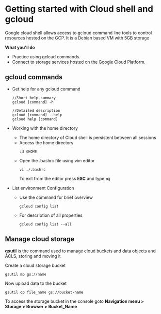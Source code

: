 # Getting started with Cloud shell and gcloud
Google cloud shell allows access to gcloud command line tools to control resources hosted on the GCP. It is a Debian based VM with 5GB storage

**What you'll do**
* Practice using gcloud commands.
* Connect to storage services hosted on the Google Cloud Platform.

## gcloud commands
* Get help for any gcloud command
    ```
    //Short help summary
    gcloud [command] -h 
    
    //Detailed description
    gcloud [command] --help
    gcloud help [command] 
* Working with the home directory

    -   The home directory of Cloud shell is persistent between all sessions
    -   Access the home directory
        ```
        cd $HOME
        ```
    -   Open the .bashrc file using vim editor
        ```
        vi ./.bashrc
        ```
        To exit from the editor press **ESC** and type **:q**
* List environment Configuration
    *   Use the command for brief overview
        ```
        gcloud config list
        ```
    * For description of all properties
        ```
        gcloud config list --all
        ```

## Manage cloud storage
**gsutil** is the command used to manage cloud buckets and data objects and ACLS, storing and moving it

Create a cloud storage bucket
```
gsutil mb gs://name
```

Now upload data to the bucket
```
gsutil cp file_name gs://bucket-name
```

To access the storage bucket in the console goto **Navigation menu > Storage > Browser > Bucket_Name**
